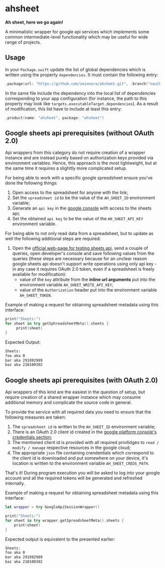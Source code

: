 # ahsheet

**Ah sheet, here we go again!**

A minimalistic wrapper for google api services which implements some common intermediate-level functionality which may be useful for wide range of projects.

## Usage

In your `Package.swift` update the list of global dependencies which is written using the property `dependencies`. It must contain the following entry:

```swift
.package(url: "https://github.com/zeionara/ahsheet.git", .branch("oauth"))
```

In the same file include the dependency into the local list of dependencies corresponding to your app configuration (for instance, the path to this property may look like `targets.executableTarget.dependencies`). As a result of modification, this list have to include at least this entry:

```swift
.product(name: "ahsheet", package: "ahsheet")
```

## Google sheets api prerequisites (without OAuth 2.0)

Api wrappers from this category do not require creation of a wrapper instance and are instead purely based on authorization keys provided via environment variables. Hence, this approach is the most lightweight, but at the same time it requires a slighltly more complicated setup.

For being able to work with a specific google spreadsheet ensure you've done the following things:

1. Open access to the spreadsheet for anyone with the link;
1. Set the `spreadsheet id` to be the value of the `AH_SHEET_ID` environment variable; 
1. Generate an `api key` in the [google console](https://console.cloud.google.com/apis/credentials) with access to the sheets api;
1. Set the obtained `api key` to be the value of the `AH_SHEET_API_KEY` environment variable.

For being able to not only read data from a spreadsheet, but to update as well the following additional steps are required:

1. Open the [official web-page for testing sheets api](https://developers.google.com/sheets/api/reference/rest/v4/spreadsheets.values/update), send a couple of queries, open developer's console and save following values from the queries (these steps are necessary because for an unclear reason google sheets api doesn't support write operations using only api key - in any case it requires OAuth 2.0 token, even if a spreadsheet is freely available for modification):
    - value of the `key` attribute from the **inline url arguments** put into the environment variable `AH_SHEET_WRITE_API_KEY`;
    - value of the `Authorization` header put into the environment variable `AH_SHEET_TOKEN`.

Example of making a request for obtaining spreadsheet metadata using this interface:

```swift
print("Sheets:")
for sheet in try getSphreadsheetMeta().sheets {
     print(sheet)
}
```

Expected Output:

```sh
Sheets:
foo aka 0
bar aka 291892989
baz aka 210100302
```

## Google sheets api prerequisites (with OAuth 2.0)

Api wrappers of this kind are the easiest in the question of setup, but require creation of a shared wrapper instance which may consume additional memory and complicate the source code in general.

To provide the service with all required data you need to ensure that the following measures are taken:

1. The `spreadsheet id` is written to the `AH_SHEET_ID` environment variable;
1. There is an OAuth 2.0 client id created in the [google platform console's credentials section](https://console.cloud.google.com/apis/credentials);
1. The mentioned client id is provided with all required privilidges to `read / modify / manage` respective resources in the google cloud;
1. The appropriate `json` file containing crendentials which correspond to the client id is downloaded and put somewhere on your device, it's location is written to the environment variable `AH_SHEET_CREDS_PATH`.

That's it! During program execution you will be asked to log into your google account and all the required tokens will be generated and refreshed internally.

Example of making a request for obtaining spreadsheet metadata using this interface:

```swift
let wrapper = try GoogleApiSessionWrapper()

print("Sheets:")
for sheet in try wrapper.getSpreadsheetMeta().sheets {
    print(sheet)
}
```

Expected output is equivalent to the presented earlier:

```sh
Sheets:
foo aka 0
bar aka 291892989
baz aka 210100302
```
